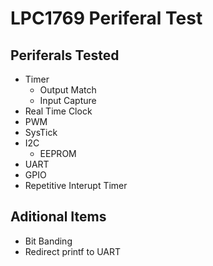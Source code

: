 # LPC1769 Periferal Test

## Periferals Tested
- Timer
  - Output Match
  - Input Capture
- Real Time Clock
- PWM
- SysTick
- I2C
  - EEPROM
- UART
- GPIO
- Repetitive Interupt Timer

## Aditional Items
- Bit Banding
- Redirect printf to UART
